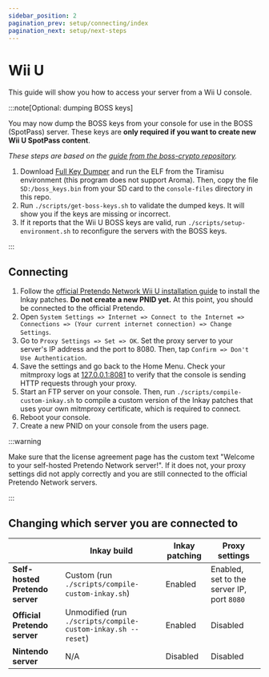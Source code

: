 ```yaml
---
sidebar_position: 2
pagination_prev: setup/connecting/index
pagination_next: setup/next-steps
---
```


# Wii U

This guide will show you how to access your server from a Wii U console.

:::note[Optional: dumping BOSS keys]

You may now dump the BOSS keys from your console for use in the BOSS (SpotPass) server. These keys are **only required
if you want to create new Wii U SpotPass content**.

_These steps are based on the
[guide from the boss-crypto repository](https://github.com/PretendoNetwork/boss-crypto/#dumping-crypto-keys)._

1. Download [Full Key Dumper](https://github.com/EpicUsername12/Full_Key_Dumper/releases) and run the ELF from the
   Tiramisu environment (this program does not support Aroma). Then, copy the file `SD:/boss_keys.bin` from your SD card
   to the `console-files` directory in this repo.
2. Run `./scripts/get-boss-keys.sh` to validate the dumped keys. It will show you if the keys are missing or incorrect.
3. If it reports that the Wii U BOSS keys are valid, run `./scripts/setup-environment.sh` to reconfigure the servers
   with the BOSS keys.

:::

## Connecting

1. Follow the [official Pretendo Network Wii U installation guide](https://pretendo.network/docs/install/wiiu#inkay) to
   install the Inkay patches. **Do not create a new PNID yet.** At this point, you should be connected to the official
   Pretendo.
2. Open
   `System Settings => Internet => Connect to the Internet => Connections => (Your current internet connection) => Change Settings`.
3. Go to `Proxy Settings => Set => OK`. Set the proxy server to your server's IP address and the port to 8080. Then, tap
   `Confirm => Don't Use Authentication`.
4. Save the settings and go back to the Home Menu. Check your mitmproxy logs at [127.0.0.1:8081](http://127.0.0.1:8081)
   to verify that the console is sending HTTP requests through your proxy.
5. Start an FTP server on your console. Then, run `./scripts/compile-custom-inkay.sh` to compile a custom version of the
   Inkay patches that uses your own mitmproxy certificate, which is required to connect.
6. Reboot your console.
7. Create a new PNID on your console from the users page.

:::warning

Make sure that the license agreement page has the custom text "Welcome to your self-hosted Pretendo Network server!". If
it does not, your proxy settings did not apply correctly and you are still connected to the official Pretendo Network
servers.

:::

## Changing which server you are connected to

|                                 | Inkay build                                                  | Inkay patching | Proxy settings                             |
| ------------------------------- | ------------------------------------------------------------ | -------------- | ------------------------------------------ |
| **Self-hosted Pretendo server** | Custom (run `./scripts/compile-custom-inkay.sh`)             | Enabled        | Enabled, set to the server IP, port `8080` |
| **Official Pretendo server**    | Unmodified (run `./scripts/compile-custom-inkay.sh --reset`) | Enabled        | Disabled                                   |
| **Nintendo server**             | N/A                                                          | Disabled       | Disabled                                   |
